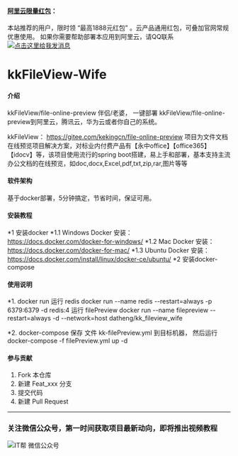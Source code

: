 #### [阿里云限量红包](https://promotion.aliyun.com/ntms/yunparter/invite.html?userCode=3ua1yzxw)：
本站推荐的用户，限时领 “最高1888元红包” 。云产品通用红包，可叠加官网常规优惠使用。 
如果你需要帮助部署本应用到阿里云，请QQ联系<a target="_blank" href="http://wpa.qq.com/msgrd?v=3&uin=&site=qq&menu=yes"><img border="0" src="http://wpa.qq.com/pa?p=2::52" alt="点击这里给我发消息" title="点击这里给我发消息"/></a>


#  kkFileView-Wife

#### 介绍
kkFileView/file-online-preview 伴侣/老婆， 一键部署 kkFileView/file-online-preview到阿里云，腾讯云，华为云或者你自己的系统。

kkFileView： https://gitee.com/kekingcn/file-online-preview 
项目为文件文档在线预览项目解决方案，对标业内付费产品有【永中office】【office365】【idocv】等，该项目使用流行的spring boot搭建，易上手和部署，基本支持主流办公文档的在线预览，如doc,docx,Excel,pdf,txt,zip,rar,图片等等

#### 软件架构
基于docker部署，5分钟搞定，节省时间，保证可用。


#### 安装教程

*1 安装docker
   *1.1  Windows Docker 安装：      
         https://docs.docker.com/docker-for-windows/
    *1.2 Mac Docker 安装： 
         https://docs.docker.com/docker-for-mac/
    *1.3 Ubuntu Docker 安装： 
         https://docs.docker.com/install/linux/docker-ce/ubuntu/
*2 安装docker-compose


#### 使用说明

*1. docker run
    运行 redis
    docker run --name redis --restart=always  -p 6379:6379 -d redis:4
    运行 filePreview
    docker run --name filepreview --restart=always -d  --network=host datheng/kk_fileview_wife

*2. docker-compose
    保存 文件 kk-filePreview.yml 到目标机器， 然后运行
    docker-compose -f filePreview.yml up -d

#### 参与贡献

1. Fork 本仓库
2. 新建 Feat_xxx 分支
3. 提交代码
4. 新建 Pull Request

***
### 关注微信公众号，第一时间获取项目最新动向，即将推出视频教程
![IT帮 微信公众号](https://images.gitee.com/uploads/images/2019/0109/113105_3693297b_744475.jpeg "qrcode_for_gh_f9293db43b7c_258.jpg")